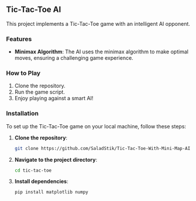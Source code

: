 ## Tic-Tac-Toe AI

This project implements a Tic-Tac-Toe game with an intelligent AI opponent.

### Features

- **Minimax Algorithm**: The AI uses the minimax algorithm to make optimal moves, ensuring a challenging game experience.

### How to Play

1. Clone the repository.
2. Run the game script.
3. Enjoy playing against a smart AI!

### Installation

To set up the Tic-Tac-Toe game on your local machine, follow these steps:

1. **Clone the repository**:
    ```sh
    git clone https://github.com/SaladStik/Tic-Tac-Toe-With-Mini-Map-AI.git
    ```
2. **Navigate to the project directory**:
    ```sh
    cd tic-tac-toe
    ```
3. **Install dependencies**:
    ```sh
    pip install matplotlib numpy
    ```
